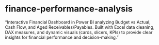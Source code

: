 # finance-performance-analysis
“Interactive Financial Dashboard in Power BI analyzing Budget vs Actual, Cash Flow, and Aged Receivables/Payables. Built with Excel data cleaning, DAX measures, and dynamic visuals (cards, slicers, KPIs) to provide clear insights for financial performance and decision-making.”
